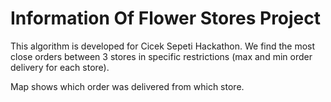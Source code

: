 # Information Of Flower Stores Project
This algorithm is developed for Cicek Sepeti Hackathon. We find the most close orders between 3 stores in specific restrictions (max and min order delivery for each store). 

Map shows which order was delivered from which store.

